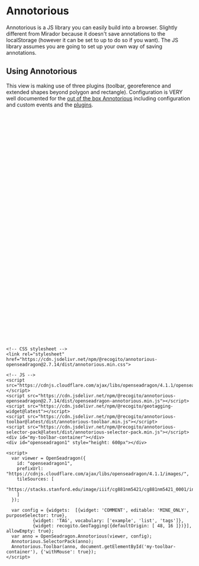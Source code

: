 # Annotorious
Annotorious is a JS library you can easily build into a browser. Slightly different from Mirador because it doesn't save annotations to the localStorage (however it can be set to up to do so if you want). The JS library assumes you are going to set up your own way of saving annotations. 

## Using Annotorious
This view is making use of three plugins (toolbar, georeference and extended shapes beyond polygon and rectangle). Configuration is VERY well documented for the [out of the box Annotorious](https://annotorious.github.io/api-docs/osd-plugin/) including configuration and custom events and the [plugins](https://annotorious.github.io/plugins/). 

<!-- CSS stylesheet -->
<link rel="stylesheet" href="https://cdn.jsdelivr.net/npm/@recogito/annotorious-openseadragon@2.7.14/dist/annotorious.min.css">

<!-- JS -->
<script src="https://cdnjs.cloudflare.com/ajax/libs/openseadragon/4.1.1/openseadragon.min.js"></script>
<script src="https://cdn.jsdelivr.net/npm/@recogito/annotorious-openseadragon@2.7.14/dist/openseadragon-annotorious.min.js"></script>
<script src="https://cdn.jsdelivr.net/npm/@recogito/geotagging-widget@latest"></script>
<script src="https://cdn.jsdelivr.net/npm/@recogito/annotorious-toolbar@latest/dist/annotorious-toolbar.min.js"></script>
<script src="https://cdn.jsdelivr.net/npm/@recogito/annotorious-selector-pack@latest/dist/annotorious-selector-pack.min.js"></script>
<div id="my-toolbar-container"></div>
<div id="openseadragon1" style="height: 600px"></div>

<script>
  var viewer = OpenSeadragon({
    id: "openseadragon1",
    prefixUrl: "https://cdnjs.cloudflare.com/ajax/libs/openseadragon/4.1.1/images/",
    tileSources: [
      "https://stacks.stanford.edu/image/iiif/cg881nm5421/cg881nm5421_0001/info.json"
    ]
  });

  var config = {widgets:  [{widget: 'COMMENT', editable: 'MINE_ONLY', purposeSelector: true},
          {widget: 'TAG', vocabulary: ['example', 'list', 'tags']},
          {widget: recogito.GeoTagging({defaultOrigin: [ 48, 16 ]})}], allowEmpty: true};
  var anno = OpenSeadragon.Annotorious(viewer, config);
  Annotorious.SelectorPack(anno);
  Annotorious.Toolbar(anno, document.getElementById('my-toolbar-container'), {'withMouse': true});
</script>


```

<!-- CSS stylesheet -->
<link rel="stylesheet" href="https://cdn.jsdelivr.net/npm/@recogito/annotorious-openseadragon@2.7.14/dist/annotorious.min.css">

<!-- JS -->
<script src="https://cdnjs.cloudflare.com/ajax/libs/openseadragon/4.1.1/openseadragon.min.js"></script>
<script src="https://cdn.jsdelivr.net/npm/@recogito/annotorious-openseadragon@2.7.14/dist/openseadragon-annotorious.min.js"></script>
<script src="https://cdn.jsdelivr.net/npm/@recogito/geotagging-widget@latest"></script>
<script src="https://cdn.jsdelivr.net/npm/@recogito/annotorious-toolbar@latest/dist/annotorious-toolbar.min.js"></script>
<script src="https://cdn.jsdelivr.net/npm/@recogito/annotorious-selector-pack@latest/dist/annotorious-selector-pack.min.js"></script>
<div id="my-toolbar-container"></div>
<div id="openseadragon1" style="height: 600px"></div>

<script>
  var viewer = OpenSeadragon({
    id: "openseadragon1",
    prefixUrl: "https://cdnjs.cloudflare.com/ajax/libs/openseadragon/4.1.1/images/",
    tileSources: [
      "https://stacks.stanford.edu/image/iiif/cg881nm5421/cg881nm5421_0001/info.json"
    ]
  });

  var config = {widgets:  [{widget: 'COMMENT', editable: 'MINE_ONLY', purposeSelector: true},
          {widget: 'TAG', vocabulary: ['example', 'list', 'tags']},
          {widget: recogito.GeoTagging({defaultOrigin: [ 48, 16 ]})}], allowEmpty: true};
  var anno = OpenSeadragon.Annotorious(viewer, config);
  Annotorious.SelectorPack(anno);
  Annotorious.Toolbar(anno, document.getElementById('my-toolbar-container'), {'withMouse': true});
</script>
```